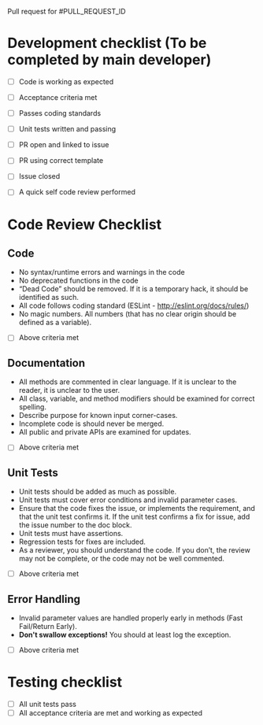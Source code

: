 Pull request for #PULL_REQUEST_ID

# Development checklist (To be completed by main developer)

- [ ] Code is working as expected
- [ ] Acceptance criteria met
- [ ] Passes coding standards
- [ ] Unit tests written and passing
- [ ] PR open and linked to issue
- [ ] PR using correct template
- [ ] Issue closed
- [ ] A quick self code review performed


# Code Review Checklist
## Code
 - No syntax/runtime errors and warnings in the code
 - No deprecated functions in the code
 - “Dead Code” should be removed. If it is a temporary hack, it should be identified as such.
 - All code follows coding standard (ESLint - http://eslint.org/docs/rules/)
 - No magic numbers. All numbers (that has no clear origin should be defined as a variable).
 
- [ ] Above criteria met

## Documentation
 - All methods are commented in clear language. If it is unclear to the reader, it is unclear to the user.
 - All class, variable, and method modifiers should be examined for correct spelling.
 - Describe purpose for known input corner-cases.
 - Incomplete code is should never be merged.
 - All public and private APIs are examined for updates.

- [ ] Above criteria met

## Unit Tests
 - Unit tests should be added as much as possible.
 - Unit tests must cover error conditions and invalid parameter cases.
 - Ensure that the code fixes the issue, or implements the requirement, and that the unit test confirms it. If the unit test confirms a fix for issue, add the issue number to the doc block.
 - Unit tests must have assertions.
 - Regression tests for fixes are included.
 - As a reviewer, you should understand the code. If you don’t, the review may not be complete, or the code may not be well commented.

- [ ] Above criteria met

## Error Handling
 - Invalid parameter values are handled properly early in methods (Fast Fail/Return Early).
 - **Don't swallow exceptions!** You should at least log the exception.

- [ ] Above criteria met

# Testing checklist

- [ ] All unit tests pass
- [ ] All acceptance criteria are met and working as expected
